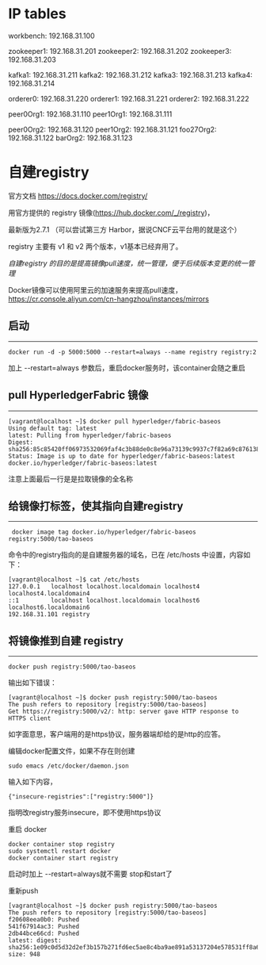 # IP tables

workbench: 192.168.31.100


zookeeper1: 192.168.31.201
zookeeper2: 192.168.31.202
zookeeper3: 192.168.31.203

kafka1: 192.168.31.211
kafka2: 192.168.31.212
kafka3: 192.168.31.213
kafka4: 192.168.31.214

orderer0: 192.168.31.220
orderer1: 192.168.31.221
orderer2: 192.168.31.222

peer0Org1: 192.168.31.110
peer1Org1: 192.168.31.111

peer0Org2: 192.168.31.120
peer1Org2: 192.168.31.121
foo27Org2: 192.168.31.122
barOrg2: 192.168.31.123

# 自建registry

官方文档 https://docs.docker.com/registry/

用官方提供的 registry 镜像(https://hub.docker.com/_/registry)，

最新版为2.7.1 （可以尝试第三方 Harbor，据说CNCF云平台用的就是这个）

registry 主要有 v1 和 v2 两个版本，v1基本已经弃用了。

*自建registry 的目的是提高镜像pull速度，统一管理，便于后续版本变更的统一管理*

Docker镜像可以使用阿里云的加速服务来提高pull速度，https://cr.console.aliyun.com/cn-hangzhou/instances/mirrors


## 启动
<hr/>

```
docker run -d -p 5000:5000 --restart=always --name registry registry:2
```

加上  --restart=always 参数后，重启docker服务时，该container会随之重启

## pull HyperledgerFabric 镜像
<hr/>


```
[vagrant@localhost ~]$ docker pull hyperledger/fabric-baseos
Using default tag: latest
latest: Pulling from hyperledger/fabric-baseos
Digest: sha256:85c85420ff06973532069faf4c3b88de0c8e96a73139c9937c7f82a69c876138
Status: Image is up to date for hyperledger/fabric-baseos:latest
docker.io/hyperledger/fabric-baseos:latest

```

注意上面最后一行是是拉取镜像的全名称


## 给镜像打标签，使其指向自建registry
<hr/>


```
 docker image tag docker.io/hyperledger/fabric-baseos registry:5000/tao-baseos
```

命令中的registry指向的是自建服务器的域名，已在 /etc/hosts 中设置，内容如下：

```
[vagrant@localhost ~]$ cat /etc/hosts
127.0.0.1   localhost localhost.localdomain localhost4 localhost4.localdomain4
::1         localhost localhost.localdomain localhost6 localhost6.localdomain6
192.168.31.101 registry
```

## 将镜像推到自建 registry
<hr/>

```
docker push registry:5000/tao-baseos
```

输出如下错误：

```
[vagrant@localhost ~]$ docker push registry:5000/tao-baseos
The push refers to repository [registry:5000/tao-baseos]
Get https://registry:5000/v2/: http: server gave HTTP response to HTTPS client
```

如字面意思，客户端用的是https协议，服务器端却给的是http的应答。

编辑docker配置文件，如果不存在则创建

```
sudo emacs /etc/docker/daemon.json
```

输入如下内容，

```
{"insecure-registries":["registry:5000"]}
```

指明改registry服务insecure，即不使用https协议

重启 docker

```
docker container stop registry
sudo systemctl restart docker
docker container start registry
```

启动时加上 --restart=always就不需要 stop和start了

重新push

```
[vagrant@localhost ~]$ docker push registry:5000/tao-baseos
The push refers to repository [registry:5000/tao-baseos]
f20608eea0b0: Pushed
541f67914ac3: Pushed
2db44bce66cd: Pushed
latest: digest: sha256:1e09c0d5d32d2ef3b157b271fd6ec5ae8c4ba9ae891a53137204e578531ff8a6 size: 948
```